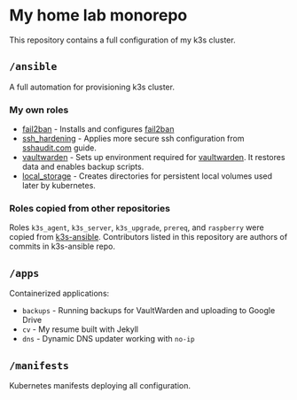 # My home lab monorepo

This repository contains a full configuration of my k3s cluster.

## `/ansible`

A full automation for provisioning k3s cluster.

### My own roles

* [fail2ban](ansible/playbooks/roles/fail2ban) - Installs and configures
  [fail2ban](https://github.com/fail2ban/fail2ban)
* [ssh_hardening](ansible/playbooks/roles/ssh_hardening) -
  Applies more secure ssh configuration from
  [sshaudit.com](https://www.sshaudit.com/hardening_guides.html#debian_12) guide.
* [vaultwarden](ansible/playbooks/roles/vaultwarden) -
  Sets up environment required for
  [vaultwarden](https://github.com/dani-garcia/vaultwarden).
  It restores data and enables backup scripts.
* [local_storage](ansible/playbooks/roles/local_storage) - Creates directories
  for persistent local volumes used later by kubernetes.

### Roles copied from other repositories

Roles `k3s_agent`, `k3s_server`, `k3s_upgrade`, `prereq`, and `raspberry`
were copied from [k3s-ansible](https://github.com/k3s-io/k3s-ansible).
Contributors listed in this repository are authors of commits in k3s-ansible repo.

## `/apps`

Containerized applications:

* `backups` - Running backups for VaultWarden and uploading to Google Drive
* `cv` - My resume built with Jekyll
* `dns` - Dynamic DNS updater working with `no-ip`

## `/manifests`

Kubernetes manifests deploying all configuration.
